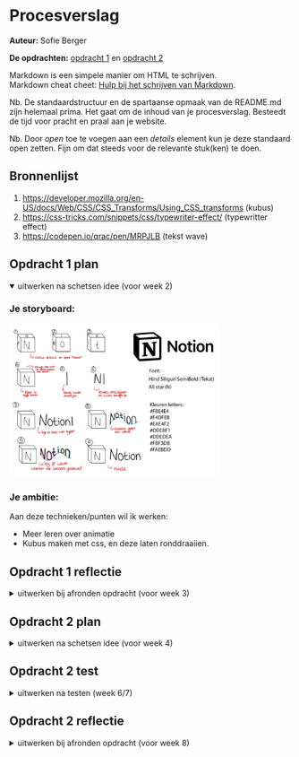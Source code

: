 # Procesverslag
**Auteur:** Sofie Berger

**De opdrachten:** [opdracht 1](opdracht1/index.html) en [opdracht 2](opdracht2/index.html)


Markdown is een simpele manier om HTML te schrijven.  
Markdown cheat cheet: [Hulp bij het schrijven van Markdown](https://github.com/adam-p/markdown-here/wiki/Markdown-Cheatsheet).

Nb. De standaardstructuur en de spartaanse opmaak van de README.md zijn helemaal prima. Het gaat om de inhoud van je procesverslag. Besteedt de tijd voor pracht en praal aan je website.

Nb. Door *open* toe te voegen aan een *details* element kun je deze standaard open zetten. Fijn om dat steeds voor de relevante stuk(ken) te doen.



## Bronnenlijst
  1. https://developer.mozilla.org/en-US/docs/Web/CSS/CSS_Transforms/Using_CSS_transforms (kubus)
  2. https://css-tricks.com/snippets/css/typewriter-effect/ (typewritter effect)
  3. https://codepen.io/qrac/pen/MRPJLB (tekst wave)



## Opdracht 1 plan

<details open>
  <summary>uitwerken na schetsen idee (voor week 2)</summary>


  ### Je storyboard:
  <img src="readme-images/Storyboard.png" width="375px" alt="storyboard voor opdracht 1">


  ### Je ambitie: 
  Aan deze technieken/punten wil ik werken:
  - Meer leren over animatie
  - Kubus maken met css, en deze laten ronddraaiien.
 
</details>



## Opdracht 1 reflectie

<details>
  <summary>uitwerken bij afronden opdracht (voor week 3)</summary>


  ### Je uitkomst - karakteristiek screenshot(s):
  <img src="readme-images/hele-animatie.png" width="375px" alt="uitomst opdracht 1">


  ### Dit ging goed/Heb ik geleerd: 
  Korte omschrijving met plaatje(s)

  <img src="readme-images/kubus.png" width="375px" alt="top">  
  <img src="readme-images/tekst.png" width="375px" alt="top">

  De kubus vind ik goed gelukt, en deze animeert ook heel mooi. In het echte Notion logo staat de kubus schijn en is de zijkant zwart, maar dat gaat nog iets te ver.
  De tekst die wordt getypt is een heel leuk effect, en past goed bij Notion.

  ### Dit was lastig/Is niet gelukt:
  Korte omschrijving met plaatje(s)

  <img src="readme-images/hele-animatie.png" width="375px" alt="bummer">

  Graag wilde ik dat de kubus en de tekst naast elkaar kwamen te staan, maar dit lukt niet. Ik heb veel op internet gezocht en geprobeerd, maar ben er niet uitgekomen.
</details>



## Opdracht 2 plan

<details>
  <summary>uitwerken na schetsen idee (voor week 4)</summary>


  ### Je ontwerp:
  <img src="readme-images/storyboard.opdr2.jpg" width="375px" alt="ontwerp opdracht 2">


  ### Je ambitie: 
  Aan deze technieken/punten wil ik werken:
  - Javascript snappen & kunnen gebruiken
  - Gebruik maken van een API
  - Favorieten kunnen opslaan in een lijst
  - Favorieten kunnen verwijderen
  - Favorieten kunnen sorteren
</details>



## Opdracht 2 test

<details>
  <summary>uitwerken na testen (week 6/7)</summary>

  Neem minimaal 5 bevindingen op:



  ### Bevinding 1:
  Omschrijving van wat er nog niet orde was (tekst en afbeeding(en)).

  #### oplossing:
  Beschrijving hoe je het hebt hebt opgelost of als het niet gelukt is hoe je het zou oplossen (tekst en afbeeding(en)).



  ### Bevinding 2:
  Omschrijving van wat er nog niet orde was (tekst en afbeeding(en)).

  #### oplossing:
  Beschrijving hoe je het hebt hebt opgelost of als het niet gelukt is hoe je het zou oplossen (tekst en afbeeding(en)).



  ### Bevinding 3:
  ...
</details>



## Opdracht 2 reflectie

<details>
  <summary>uitwerken bij afronden opdracht (voor week 8)</summary>

  ### Je uitkomst - karakteristiek screenshot(s):
  <img src="readme-images/dummy-plaatje.svg" width="375px" alt="uitkomst opdracht 2">


  ### Dit ging goed/Heb ik geleerd: 
  Korte omschrijving met plaatje(s)

  <img src="readme-images/dummy-plaatje.svg" width="375px" alt="top">


  ### Dit was lastig/Is niet gelukt:
  Korte omschrijving met plaatje(s)

  <img src="readme-images/dummy-plaatje.svg" width="375px" alt="bummer">
</details>